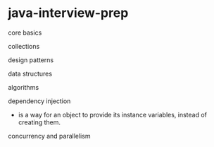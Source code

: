 # java-interview-prep

core basics

collections

design patterns

data structures

algorithms

dependency injection
 - is a way for an object to provide its instance variables, instead of creating them.

concurrency and parallelism



